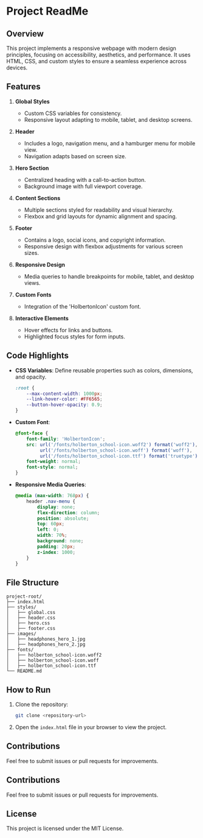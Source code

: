 # Project ReadMe

## Overview
This project implements a responsive webpage with modern design principles, focusing on accessibility, aesthetics, and performance. It uses HTML, CSS, and custom styles to ensure a seamless experience across devices.

## Features
1. **Global Styles**
   - Custom CSS variables for consistency.
   - Responsive layout adapting to mobile, tablet, and desktop screens.

2. **Header**
   - Includes a logo, navigation menu, and a hamburger menu for mobile view.
   - Navigation adapts based on screen size.

3. **Hero Section**
   - Centralized heading with a call-to-action button.
   - Background image with full viewport coverage.

4. **Content Sections**
   - Multiple sections styled for readability and visual hierarchy.
   - Flexbox and grid layouts for dynamic alignment and spacing.

5. **Footer**
   - Contains a logo, social icons, and copyright information.
   - Responsive design with flexbox adjustments for various screen sizes.

6. **Responsive Design**
   - Media queries to handle breakpoints for mobile, tablet, and desktop views.

7. **Custom Fonts**
   - Integration of the 'HolbertonIcon' custom font.

8. **Interactive Elements**
   - Hover effects for links and buttons.
   - Highlighted focus styles for form inputs.

## Code Highlights
- **CSS Variables**: Define reusable properties such as colors, dimensions, and opacity.
  ```css
  :root {
      --max-content-width: 1000px;
      --link-hover-color: #FF6565;
      --button-hover-opacity: 0.9;
  }
  ```

- **Custom Font**:
  ```css
  @font-face {
      font-family: 'HolbertonIcon';
      src: url('/fonts/holberton_school-icon.woff2') format('woff2'),
           url('/fonts/holberton_school-icon.woff') format('woff'),
           url('/fonts/holberton_school-icon.ttf') format('truetype');
      font-weight: normal;
      font-style: normal;
  }
  ```

- **Responsive Media Queries**:
  ```css
  @media (max-width: 768px) {
      header .nav-menu {
          display: none;
          flex-direction: column;
          position: absolute;
          top: 60px;
          left: 0;
          width: 70%;
          background: none;
          padding: 20px;
          z-index: 1000;
      }
  }
  ```

## File Structure
```
project-root/
├── index.html
├── styles/
│   ├── global.css
│   ├── header.css
│   ├── hero.css
│   ├── footer.css
├── images/
│   ├── headphones_hero_1.jpg
│   ├── headphones_hero_2.jpg
├── fonts/
│   ├── holberton_school-icon.woff2
│   ├── holberton_school-icon.woff
│   ├── holberton_school-icon.ttf
└── README.md
```

## How to Run
1. Clone the repository:
   ```bash
   git clone <repository-url>
   ```

2. Open the `index.html` file in your browser to view the project.

## Contributions
Feel free to submit issues or pull requests for improvements.
## Contributions
Feel free to submit issues or pull requests for improvements.

## License
This project is licensed under the MIT License.

